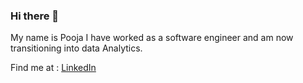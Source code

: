 ### Hi there 👋

My name is Pooja
I have worked as a software engineer and am now transitioning into data Analytics.

Find me at : [LinkedIn](https://www.linkedin.com/in/poojabk/)

